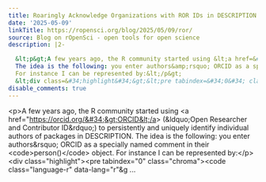 ```yaml
---
title: Roaringly Acknowledge Organizations with ROR IDs in DESCRIPTION
date: '2025-05-09'
linkTitle: https://ropensci.org/blog/2025/05/09/ror/
source: Blog on rOpenSci - open tools for open science
description: |2-

  &lt;p&gt;A few years ago, the R community started using &lt;a href=&#34;https://orcid.org/&#34;&gt;ORCID&lt;/a&gt; (&amp;ldquo;Open Researcher and Contributor ID&amp;rdquo;) to persistently and uniquely identify individual authors of packages in DESCRIPTION.
  The idea is the following: you enter authors&amp;rsquo; ORCID as a specially named comment in their &lt;code&gt;person()&lt;/code&gt; object.
  For instance I can be represented by:&lt;/p&gt;
  &lt;div class=&#34;highlight&#34;&gt;&lt;pre tabindex=&#34;0&#34; class=&#34;chroma&#34;&gt;&lt;code class=&#34;language-r&#34; data-lang=&#34;r&#34;&g ...
disable_comments: true
---
```


&lt;p&gt;A few years ago, the R community started using &lt;a href=&#34;https://orcid.org/&#34;&gt;ORCID&lt;/a&gt; (&amp;ldquo;Open Researcher and Contributor ID&amp;rdquo;) to persistently and uniquely identify individual authors of packages in DESCRIPTION.
The idea is the following: you enter authors&amp;rsquo; ORCID as a specially named comment in their &lt;code&gt;person()&lt;/code&gt; object.
For instance I can be represented by:&lt;/p&gt;
&lt;div class=&#34;highlight&#34;&gt;&lt;pre tabindex=&#34;0&#34; class=&#34;chroma&#34;&gt;&lt;code class=&#34;language-r&#34; data-lang=&#34;r&#34;&g ...